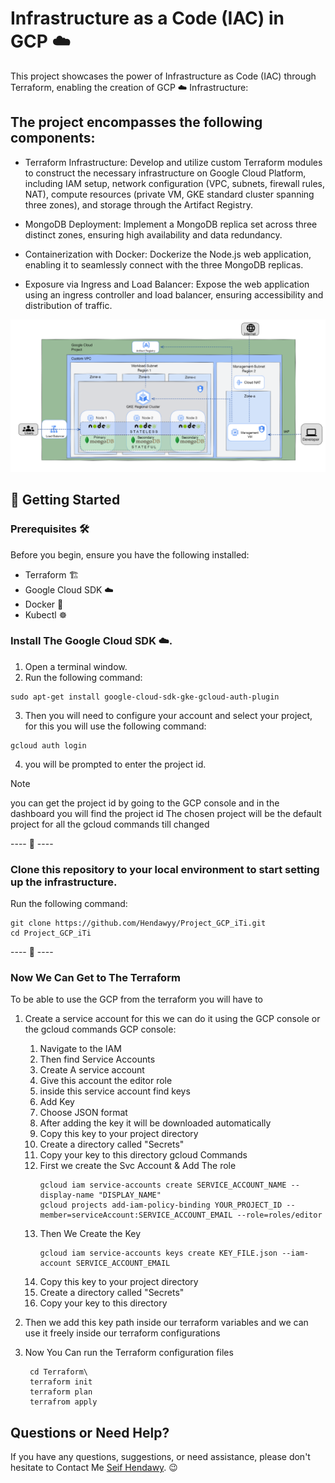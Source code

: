 # Infrastructure as a Code (IAC) in GCP ☁️

This project showcases the power of Infrastructure as Code (IAC) through Terraform, enabling the creation of GCP ☁️ Infrastructure:

## The project encompasses the following components:

- Terraform Infrastructure: Develop and utilize custom Terraform modules to construct the necessary infrastructure on Google Cloud Platform, including IAM setup, network configuration (VPC, subnets, firewall rules, NAT), compute resources (private VM, GKE standard cluster spanning three zones), and storage through the Artifact Registry.

- MongoDB Deployment: Implement a MongoDB replica set across three distinct zones, ensuring high availability and data redundancy.

- Containerization with Docker: Dockerize the Node.js web application, enabling it to seamlessly connect with the three MongoDB replicas.

- Exposure via Ingress and Load Balancer: Expose the web application using an ingress controller and load balancer, ensuring accessibility and distribution of traffic.

![Requirements](./Req/Requirements.png)

## 🚀 Getting Started

### Prerequisites  🛠️

Before you begin, ensure you have the following installed:

- Terraform 🏗️
- Google Cloud SDK ☁️
- Docker  🐋
- Kubectl ☸

### Install The Google Cloud SDK ☁️.

1. Open a terminal window.
2. Run the following command:
   
  ```
  sudo apt-get install google-cloud-sdk-gke-gcloud-auth-plugin
  ```
3. Then you will need to configure your account and select your project, for this you will use the following command:

  ```
  gcloud auth login
  ```
4. you will be prompted to enter the project id.
> [!NOTE]
> you can get the project id by going to the GCP console and in the dashboard you will find the project id
> The chosen project will be the default project for all the gcloud commands till changed

---- 🌟 ----

### Clone this repository to your local environment to start setting up the infrastructure.

Run the following command:
  ```
  git clone https://github.com/Hendawyy/Project_GCP_iTi.git
  cd Project_GCP_iTi
  ```

---- 🌟 ----

### Now We Can Get to The Terraform

To be able to use the GCP from the terraform you will have to
1. Create a service account for this we can do it using the GCP console or the gcloud commands
   GCP console:
    1. Navigate to the IAM
    2. Then find Service Accounts
    3. Create A service account
    4. Give this account the editor role
    5. inside this service account find keys
    6. Add Key
    7. Choose JSON format
    8. After adding the key it will be downloaded automatically
    9. Copy this key to your project directory
    10. Create a directory called "Secrets"
    11. Copy your key to this directory
   gcloud Commands
    1. First we create the Svc Account & Add The role
       ```
       gcloud iam service-accounts create SERVICE_ACCOUNT_NAME --display-name "DISPLAY_NAME"
       gcloud projects add-iam-policy-binding YOUR_PROJECT_ID --member=serviceAccount:SERVICE_ACCOUNT_EMAIL --role=roles/editor
       ```
    2. Then We Create the Key
        ```
        gcloud iam service-accounts keys create KEY_FILE.json --iam-account SERVICE_ACCOUNT_EMAIL
        ```
    3. Copy this key to your project directory
    4. Create a directory called "Secrets"
    5. Copy your key to this directory

2. Then we add this key path inside our terraform variables and we can use it freely inside our terraform configurations
3. Now You Can run the Terraform configuration files
   ```
    cd Terraform\
    terraform init
    terraform plan
    terrafrom apply
    ```





## Questions or Need Help?

If you have any questions, suggestions, or need assistance, please don't hesitate to Contact Me [Seif Hendawy](mailto:seifhendawy1@gmail.com). 😉

